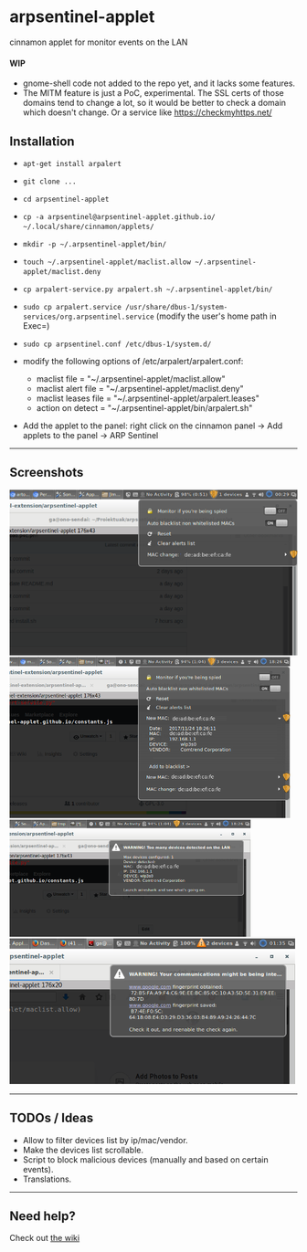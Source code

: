 # arpsentinel-applet
cinnamon applet for monitor events on the LAN

#### WIP

* gnome-shell code not added to the repo yet, and it lacks some features.
* The MITM feature is just a PoC, experimental. The SSL certs of those domains tend to change a lot, so it would be better to check a domain which doesn't change. Or a service like https://checkmyhttps.net/

## Installation
- `apt-get install arpalert`
- `git clone ...`
- `cd arpsentinel-applet`
- `cp -a arpsentinel@arpsentinel-applet.github.io/ ~/.local/share/cinnamon/applets/`
- `mkdir -p ~/.arpsentinel-applet/bin/`
- `touch ~/.arpsentinel-applet/maclist.allow ~/.arpsentinel-applet/maclist.deny`
- `cp arpalert-service.py arpalert.sh ~/.arpsentinel-applet/bin/`
- `sudo cp arpalert.service /usr/share/dbus-1/system-services/org.arpsentinel.service` (modify the user's home path in Exec=)
- `sudo cp arpsentinel.conf /etc/dbus-1/system.d/`
- modify the following options of /etc/arpalert/arpalert.conf:
  - maclist file = "~/.arpsentinel-applet/maclist.allow"
  - maclist alert file = "~/.arpsentinel-applet/maclist.deny"
  - maclist leases file = "~/.arpsentinel-applet/arpalert.leases"
  - action on detect = "~/.arpsentinel-applet/bin/arpalert.sh"

- Add the applet to the panel: right click on the cinnamon panel -> Add applets to the panel -> ARP Sentinel

----
## Screenshots
![Alerts list](https://raw.githubusercontent.com/gustavo-iniguez-goya/arpsentinel-applet/master/screenshots/screenshot1.png)
![Alert details](https://raw.githubusercontent.com/gustavo-iniguez-goya/arpsentinel-applet/master/screenshots/screenshot2.png)
![Alert details](https://raw.githubusercontent.com/gustavo-iniguez-goya/arpsentinel-applet/master/screenshots/screenshot3.png)
![Alert details](https://raw.githubusercontent.com/gustavo-iniguez-goya/arpsentinel-applet/master/screenshots/screenshot4.png)

----

## TODOs / Ideas
* Allow to filter devices list by ip/mac/vendor.
* Make the devices list scrollable.
* Script to block malicious devices (manually and based on certain events).
* Translations.

----

## Need help?

Check out [the wiki](https://github.com/gustavo-iniguez-goya/arpsentinel-applet/wiki)

